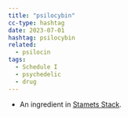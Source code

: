 ```yaml
---
title: "psilocybin"
cc-type: hashtag
date: 2023-07-01
hashtag: psilocybin
related:
  - psilocin
tags:
  - Schedule I
  - psychedelic
  - drug
---
```


* An ingredient in [Stamets Stack](/stamets-stack/).